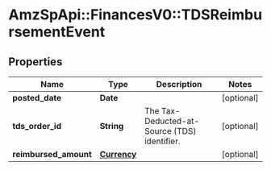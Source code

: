 # AmzSpApi::FinancesV0::TDSReimbursementEvent

## Properties
Name | Type | Description | Notes
------------ | ------------- | ------------- | -------------
**posted_date** | **Date** |  | [optional] 
**tds_order_id** | **String** | The Tax-Deducted-at-Source (TDS) identifier. | [optional] 
**reimbursed_amount** | [**Currency**](Currency.md) |  | [optional] 

